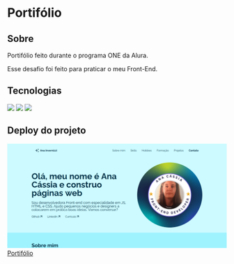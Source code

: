 <h1>Portifólio</h1>

<h2>Sobre</h2>
<p>Portifólio feito durante o programa ONE da Alura.</p>
<p>Esse desafio foi feito para praticar o meu Front-End.</p>

## Tecnologias
<div>
  <img src="https://img.shields.io/badge/HTML-239120?style=for-the-badge&logo=html5&logoColor=white">
  <img src="https://img.shields.io/badge/CSS-239120?&style=for-the-badge&logo=css3&logoColor=white">
  <img src="https://img.shields.io/badge/JavaScript-F7DF1E?style=for-the-badge&logo=javascript&logoColor=black">
</div>


<h2>Deploy do projeto</h2>
<img src="assets/Captura de tela de 2024-04-11 08-21-18.png">
<a href="https://portifolio-hazel-seven.vercel.app/">Portifólio</a>
